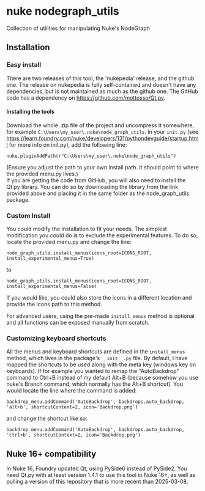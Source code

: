# nuke nodegraph_utils
Collection of utilities for manipulating Nuke's NodeGraph

## Installation
### Easy install
There are two releases of this tool, the 'nukepedia' release, and the github one.
The release on nukepedia is fully self-contained and doesn't have any dependencies, but is not maintained as much as the github one.
The GitHub code has a dependency on https://github.com/mottosso/Qt.py.
#### Installing the tools
Download the whole .zip file of the project and uncompress it somewhere, for example `C:\Users\my_user\.nuke\node_graph_utils`.
In your `init.py` (see https://learn.foundry.com/nuke/developers/131/pythondevguide/startup.html for more info on init.py), add the following line:

    nuke.pluginAddPath(r"C:\Users\my_user\.nuke\node_graph_utils")

(Ensure you adjust the path to your own install path. It should point to where the provided menu.py lives.)  
If you are getting the code from GitHub, you will also need to install the Qt.py library. You can do so by downloading the library from
the link provided above and placing it in the same folder as the node_graph_utils package.

### Custom Install
You could modify the installation to fit your needs. The simplest modification you could do is to exclude the experimental features.
To do so, locate the provided menu.py and change the line:

    node_graph_utils.install_menus(icons_root=ICONS_ROOT, install_experimental_menus=True)

to

    node_graph_utils.install_menus(icons_root=ICONS_ROOT, install_experimental_menus=False)
If you would like, you could also store the icons in a different location and provide the icons path to this method.

For advanced users, using the pre-made `install_menus` method is optional and all functions can be exposed manually from scratch. 


### Customizing keyboard shortcuts
All the menus and keyboard shortcuts are defined in the `install_menus` method, which lives in the package's `__init__.py` file.
By default, I have mapped the shortcuts to be used along with the meta key (windows key on keyboards).
If for example you wanted to remap the "AutoBackdrop" command to Ctrl+B instead of my default Alt+B (because somehow you use nuke's Branch command, which normally has the Alt+B shortcut).
You would locate the line where the command is added:

    backdrop_menu.addCommand('AutoBackdrop', backdrops.auto_backdrop, 'alt+b', shortcutContext=2, icon='Backdrop.png')
and change the shortcut like so:

    backdrop_menu.addCommand('AutoBackdrop', backdrops.auto_backdrop, 'ctrl+b', shortcutContext=2, icon='Backdrop.png')

## Nuke 16+ compatibility
In Nuke 16, Foundry updated Qt, using PySide6 instead of PySide2.
You need Qt.py with at least version 1.4.1 to use this tool in Nuke 16+, as well as pulling a version of this repository that is more recent than 2025-03-08.
